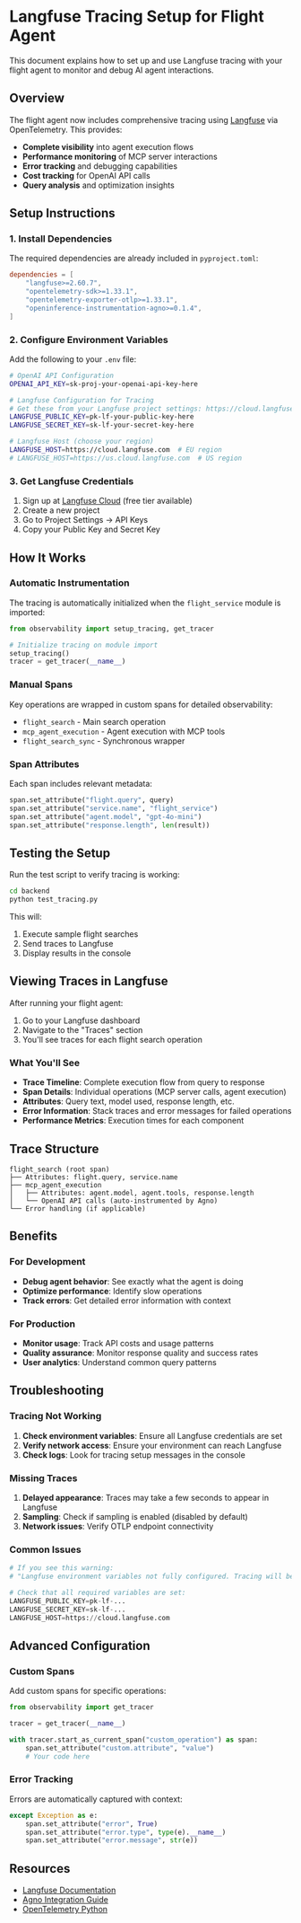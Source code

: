 # Langfuse Tracing Setup for Flight Agent

This document explains how to set up and use Langfuse tracing with your flight agent to monitor and debug AI agent interactions.

## Overview

The flight agent now includes comprehensive tracing using [Langfuse](https://langfuse.com/) via OpenTelemetry. This provides:

- **Complete visibility** into agent execution flows
- **Performance monitoring** of MCP server interactions
- **Error tracking** and debugging capabilities
- **Cost tracking** for OpenAI API calls
- **Query analysis** and optimization insights

## Setup Instructions

### 1. Install Dependencies

The required dependencies are already included in `pyproject.toml`:

```toml
dependencies = [
    "langfuse>=2.60.7",
    "opentelemetry-sdk>=1.33.1", 
    "opentelemetry-exporter-otlp>=1.33.1",
    "openinference-instrumentation-agno>=0.1.4",
]
```

### 2. Configure Environment Variables

Add the following to your `.env` file:

```bash
# OpenAI API Configuration
OPENAI_API_KEY=sk-proj-your-openai-api-key-here

# Langfuse Configuration for Tracing
# Get these from your Langfuse project settings: https://cloud.langfuse.com
LANGFUSE_PUBLIC_KEY=pk-lf-your-public-key-here
LANGFUSE_SECRET_KEY=sk-lf-your-secret-key-here

# Langfuse Host (choose your region)
LANGFUSE_HOST=https://cloud.langfuse.com  # EU region
# LANGFUSE_HOST=https://us.cloud.langfuse.com  # US region
```

### 3. Get Langfuse Credentials

1. Sign up at [Langfuse Cloud](https://cloud.langfuse.com) (free tier available)
2. Create a new project
3. Go to Project Settings → API Keys
4. Copy your Public Key and Secret Key

## How It Works

### Automatic Instrumentation

The tracing is automatically initialized when the `flight_service` module is imported:

```python
from observability import setup_tracing, get_tracer

# Initialize tracing on module import
setup_tracing()
tracer = get_tracer(__name__)
```

### Manual Spans

Key operations are wrapped in custom spans for detailed observability:

- `flight_search` - Main search operation
- `mcp_agent_execution` - Agent execution with MCP tools
- `flight_search_sync` - Synchronous wrapper

### Span Attributes

Each span includes relevant metadata:

```python
span.set_attribute("flight.query", query)
span.set_attribute("service.name", "flight_service")
span.set_attribute("agent.model", "gpt-4o-mini")
span.set_attribute("response.length", len(result))
```

## Testing the Setup

Run the test script to verify tracing is working:

```bash
cd backend
python test_tracing.py
```

This will:
1. Execute sample flight searches
2. Send traces to Langfuse
3. Display results in the console

## Viewing Traces in Langfuse

After running your flight agent:

1. Go to your Langfuse dashboard
2. Navigate to the "Traces" section
3. You'll see traces for each flight search operation

### What You'll See

- **Trace Timeline**: Complete execution flow from query to response
- **Span Details**: Individual operations (MCP server calls, agent execution)
- **Attributes**: Query text, model used, response length, etc.
- **Error Information**: Stack traces and error messages for failed operations
- **Performance Metrics**: Execution times for each component

## Trace Structure

```
flight_search (root span)
├── Attributes: flight.query, service.name
├── mcp_agent_execution
│   ├── Attributes: agent.model, agent.tools, response.length
│   └── OpenAI API calls (auto-instrumented by Agno)
└── Error handling (if applicable)
```

## Benefits

### For Development
- **Debug agent behavior**: See exactly what the agent is doing
- **Optimize performance**: Identify slow operations
- **Track errors**: Get detailed error information with context

### For Production
- **Monitor usage**: Track API costs and usage patterns
- **Quality assurance**: Monitor response quality and success rates
- **User analytics**: Understand common query patterns

## Troubleshooting

### Tracing Not Working

1. **Check environment variables**: Ensure all Langfuse credentials are set
2. **Verify network access**: Ensure your environment can reach Langfuse
3. **Check logs**: Look for tracing setup messages in the console

### Missing Traces

1. **Delayed appearance**: Traces may take a few seconds to appear in Langfuse
2. **Sampling**: Check if sampling is enabled (disabled by default)
3. **Network issues**: Verify OTLP endpoint connectivity

### Common Issues

```python
# If you see this warning:
# "Langfuse environment variables not fully configured. Tracing will be disabled."

# Check that all required variables are set:
LANGFUSE_PUBLIC_KEY=pk-lf-...
LANGFUSE_SECRET_KEY=sk-lf-...
LANGFUSE_HOST=https://cloud.langfuse.com
```

## Advanced Configuration

### Custom Spans

Add custom spans for specific operations:

```python
from observability import get_tracer

tracer = get_tracer(__name__)

with tracer.start_as_current_span("custom_operation") as span:
    span.set_attribute("custom.attribute", "value")
    # Your code here
```

### Error Tracking

Errors are automatically captured with context:

```python
except Exception as e:
    span.set_attribute("error", True)
    span.set_attribute("error.type", type(e).__name__)
    span.set_attribute("error.message", str(e))
```

## Resources

- [Langfuse Documentation](https://langfuse.com/docs)
- [Agno Integration Guide](https://langfuse.com/docs/integrations/other/agno-agents)
- [OpenTelemetry Python](https://opentelemetry.io/docs/languages/python/) 